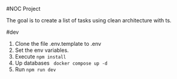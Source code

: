 #NOC Project

The goal is to create a list of tasks using clean architecture with ts.

#dev
1. Clone the file .env.template to .env
2. Set the env variables.
3. Execute ```npm install```
4. Up databases ``` docker compose up -d```
5. Run ``` npm run dev ```


